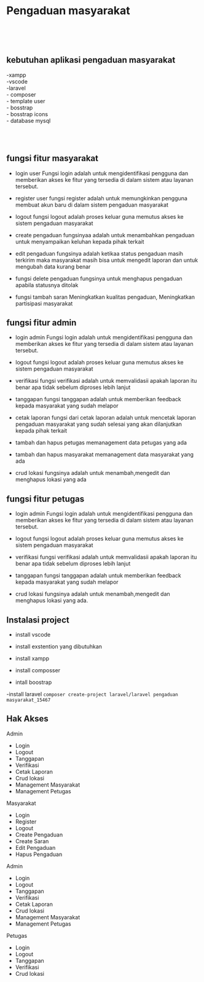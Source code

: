 <h1>Pengaduan masyarakat</h1><br><br><br>









<h2>kebutuhan aplikasi pengaduan masyarakat</h2>
-xampp<br>
-vscode<br>
-laravel<br>
- composer<br>
- template user<br>
- bosstrap<br>
- bosstrap icons<br>
- database mysql<br>

<br><br>
<h2>fungsi fitur masyarakat</h2>

- login user 
Fungsi login adalah untuk mengidentifikasi pengguna dan memberikan akses ke fitur yang tersedia di dalam sistem atau layanan tersebut.

- register user 
fungsi register adalah untuk memungkinkan pengguna membuat akun baru di dalam sistem pengaduan masyarakat

- logout
fungsi logout adalah proses keluar guna memutus akses ke sistem pengaduan masyarakat

- create pengaduan
fungsinyaa adalah untuk menambahkan pengaduan untuk menyampaikan keluhan kepada pihak terkait

- edit pengaduan
fungsinya adalah ketikaa status pengaduan masih terkirim maka masyarakat masih bisa untuk mengedit laporan
dan untuk mengubah data kurang benar 


- fungsi delete pengaduan
fungsinya untuk menghapus pengaduan apabila statusnya ditolak  

- fungsi tambah saran
Meningkatkan kualitas pengaduan,
Meningkatkan partisipasi masyarakat



<h2>fungsi fitur admin</h2>

- login admin
Fungsi login adalah untuk mengidentifikasi pengguna dan memberikan akses ke fitur yang tersedia di dalam sistem atau layanan tersebut.

- logout
fungsi logout adalah proses keluar guna memutus akses ke sistem pengaduan masyarakat

- verifikasi
fungsi verifikasi adalah untuk memvalidasii apakah laporan itu benar apa tidak sebelum diproses lebih lanjut

- tanggapan
fungsi tanggapan adalah untuk memberikan feedback kepada masyarakat yang sudah melapor

- cetak laporan
fungsi dari cetak laporan adalah untuk mencetak laporan pengaduan masyarakat yang sudah selesai yang akan dilanjutkan kepada pihak terkait

- tambah dan hapus petugas
memanagement data petugas yang ada 

- tambah dan hapus masyarakat
memanagement data masyarakat yang ada 

- crud lokasi
fungsinya adalah untuk menambah,mengedit dan menghapus lokasi yang ada




<h2>fungsi fitur petugas</h2>

- login admin
Fungsi login adalah untuk mengidentifikasi pengguna dan memberikan akses ke fitur yang tersedia di dalam sistem atau layanan tersebut.

- logout
fungsi logout adalah proses keluar guna memutus akses ke sistem pengaduan masyarakat


- verifikasi
fungsi verifikasi adalah untuk memvalidasii apakah laporan itu benar apa tidak sebelum diproses lebih lanjut

- tanggapan
fungsi tanggapan adalah untuk memberikan feedback kepada masyarakat yang sudah melapor

- crud lokasi
fungsinya adalah untuk menambah,mengedit dan menghapus lokasi yang ada.





<h2>Instalasi project</h2>


- install vscode<br>

- install exstention yang dibutuhkan <br>

- install xampp <br>

- install composser <br>

- intall boostrap <br>

-install laravel ```composer create-project laravel/laravel pengaduan masyarakat_15467```<br>




<h2>Hak Akses</h2>

Admin
- Login
- Logout
- Tanggapan
- Verifikasi
- Cetak Laporan
- Crud lokasi
- Management Masyarakat
- Management Petugas


Masyarakat
- Login
- Register 
- Logout
- Create Pengaduan
- Create Saran
- Edit Pengaduan
- Hapus Pengaduan
  
Admin
- Login
- Logout
- Tanggapan
- Verifikasi
- Cetak Laporan
- Crud lokasi
- Management Masyarakat
- Management Petugas

Petugas
- Login
- Logout
- Tanggapan
- Verifikasi
- Crud lokasi























